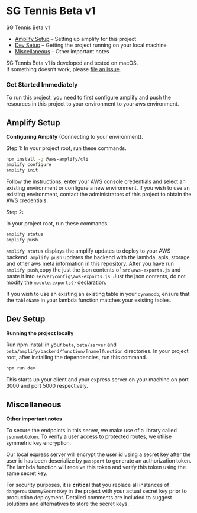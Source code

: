 # SG Tennis Beta v1

SG Tennis Beta v1

- [Amplify Setup](#amplify-setup) – Setting up amplify for this project
- [Dev Setup](#dev-setup) – Getting the project running on your local machine
- [Miscellaneous](#miscellaneous) – Other important notes

SG Tennis Beta v1 is developed and tested on macOS.<br>
If something doesn’t work, please [file an issue](https://github.com/alterz-co/beta/issues).<br>

### Get Started Immediately

To run this project, you need to first configure amplify and push the resources in this project to your
environment to your aws environment.

## Amplify Setup

**Configuring Amplify** (Connecting to your environment).

Step 1:
In your project root, run these commands.

```sh
npm install -g @aws-amplify/cli
amplify configure
amplify init
```

Follow the instructions, enter your AWS console credentials and select an existing environment or configure a new environment.
If you wish to use an existing environment, contact the administrators of this project to obtain the AWS credentials.

Step 2:

In your project root, run these commands.

```sh
amplify status
amplify push
```
`amplify status` displays the amplify updates to deploy to your AWS backend. `amplify push` updates the backend
with the lambda, apis, storage and other aws meta information in this repository.
After you have run `amplify push`,copy the just the json contents of `src\aws-exports.js` and paste it into `server\config\aws-exports.js`.
Just the json contents, do not modify the `module.exports{}` declaration.

If you wish to use an existing an existing table in your `dynamodb`, ensure that the `tableName` in your
lambda function matches your existing tables.

## Dev Setup

**Running the project locally**

Run npm install in your `beta`, `beta/server` and `beta/amplify/backend/function/[name]function` directories.
In your project root, after installing the dependencies, run this command.

```sh
npm run dev
```

This starts up your client and your express server on your machine on port 3000 and port 5000 respectively.

## Miscellaneous

**Other important notes**

To secure the endpoints in this server, we make use of a library called `jsonwebtoken`. To verify a user
access to protected routes, we utilise symmetric key encryption.

Our local express server will encrypt the user id using a secret key after the user id has been deserialize
by `passport` to generate an authorization token. The lambda function will receive this token and verify this
token using the same secret key.

For security purposes, it is **critical** that you replace all instances of `dangerousDummySecretKey` in the project with your
actual secret key prior to production deployment. Detailed comments are included to suggest solutions and alternatives to store the secret keys.
